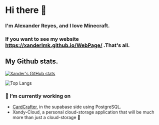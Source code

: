 # Hi there 👋
### I'm Alexander Reyes, and I love Minecraft. 
### If you want to see my website https://xanderlmk.github.io/WebPage/ .That's all. 

## My Github stats.
[![Xander's GitHub stats](https://github-readme-stats-eight-indol-85.vercel.app/api?username=xanderlmk)](https://github.com/anuraghazra/github-readme-stats)

![Top Langs](https://github-readme-stats-eight-indol-85.vercel.app/api/top-langs/?username=xanderlmk&layout=compact)

### 🔭 I’m currently working on 
- [CardCrafter](https://github.com/xanderlmk/Flashcards), in the supabase side using PostgreSQL.
- Xandy-Cloud, a personal cloud-storage application that will be much more than just a cloud-storage &#129323;

<!--
**xanderlmk/xanderlmk** is a ✨ _special_ ✨ repository because its `README.md` (this file) appears on your GitHub profile.

Here are some ideas to get you started:

- 🌱 I’m currently learning ...
- 👯 I’m looking to collaborate on ...
- 🤔 I’m looking for help with ...
- 💬 Ask me about ...
- 📫 How to reach me: ...
- 😄 Pronouns: ...
- ⚡ Fun fact: ...
-->
